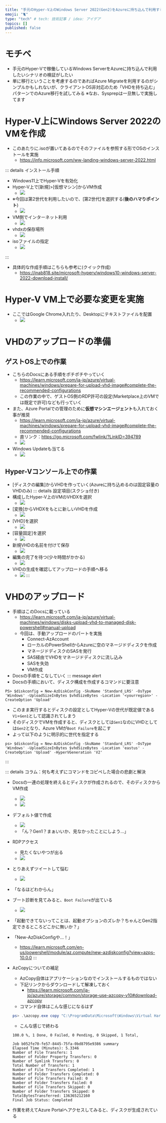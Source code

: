 ```yaml
---
title: "手元のHyper-V上のWindows Server 2022(Gen2)をAzureに持ち込んで利用する"
emoji: "🐈"
type: "tech" # tech: 技術記事 / idea: アイデア
topics: []
published: false
---
```

# モチベ
- 手元のHyper-Vで稼働しているWindows ServerをAzureに持ち込んで利用したいシナリオの検証がしたい
- 単に移行ということを考慮するのであればAzure Migrateを利用するのがシンプルかもしれないが、クライアントOS非対応のため「VHDを持ち込む」パターンでのAzure移行を試してみる
※なお、Sysprepは一旦無しで実施してます

# Hyper-V上にWindows Server 2022のVMを作成
- このあたりに.isoが置いてあるのでそのファイルを参照する形でOSのインストールを実施
    - https://info.microsoft.com/ww-landing-windows-server-2022.html

::: details インストール手順
- Windows11上でHyper-Vを有効化
- Hyper-V上で[新規]>[仮想マシン]からVM作成
    - ![](/images/20230531-vhdfromlocal/01.png)
- ※今回は第2世代を利用したいので、[第2世代]を選択する(**後のハマりポイント**)
    - ![](/images/20230531-vhdfromlocal/02.png)
- VM側でインターネット利用
    - ![](/images/20230531-vhdfromlocal/03.png)
- vhdxの保存場所
    - ![](/images/20230531-vhdfromlocal/04.png)
- isoファイルの指定
    - ![](/images/20230531-vhdfromlocal/05.png)


::: 

- 具体的な作成手順はこちらも参考に(クイック作成)
    - https://inab818.site/microsoft-hyperv/windows10-windows-server-2022-download-install/


# Hyper-V VM上で必要な変更を実施
- ここではGoogle Chrome入れたり、Desktopにテキストファイルを配置
    - ![](/images/20230531-vhdfromlocal/06.png)

# VHDのアップロードの準備
## ゲストOS上での作業
- こちらのDocsにある手順をポチポチやっていく
    - https://learn.microsoft.com/ja-jp/azure/virtual-machines/windows/prepare-for-upload-vhd-image#complete-the-recommended-configurations
    - この作業の中で、ゲストOS側のRDP許可の設定(Marketplace上のVMでは既定で許可)なども行っていく
- また、Azure Portalでの管理のために**仮想マシンエージェント**も入れておく事が推奨
    - https://learn.microsoft.com/ja-jp/azure/virtual-machines/windows/prepare-for-upload-vhd-image#complete-the-recommended-configurations
    - 直リンク：https://go.microsoft.com/fwlink/?LinkID=394789
    - ![](/images/20230531-vhdfromlocal/07.png)
- Windows Updateも当てる
    - ![](/images/20230531-vhdfromlocal/08.png)

## Hyper-Vコンソール上での作業
- [ディスクの編集]からVHDを作っていく(Azureに持ち込めるのは固定容量のVHDのみ)
::: details 設定項目(スクショ付き)
- 構成したHyper-V上のVMのVHDXを選択
    - ![](/images/20230531-vhdfromlocal/09.png)
- [変換]からVHDXをもとに新しいVHDを作成
    - ![](/images/20230531-vhdfromlocal/10.png)
- [VHD]を選択
    - ![](/images/20230531-vhdfromlocal/11.png)
- [容量固定]を選択
    - ![](/images/20230531-vhdfromlocal/12.png)
- 新規VHDの名前を付けて保存
    - ![](/images/20230531-vhdfromlocal/13.png)
- 編集の完了を待つ(少々時間がかかる)
    - ![](/images/20230531-vhdfromlocal/14.png)
- VHDの生成を確認してアップロードの手順へ移る
    - ![](/images/20230531-vhdfromlocal/15.png)
:::

# VHDのアップロード
- 手順はこのDocsに載っている
    - https://learn.microsoft.com/ja-jp/azure/virtual-machines/windows/disks-upload-vhd-to-managed-disk-powershell#manual-upload
    - 今回は、手動アップロードのパートを実施
        - Connect-AzAccount
        - ローカルのPowerShellからAzureに空のマネージドディスクを作成
        - マネージドディスクのSASを発行
        - SAS経由でVHDをマネージドディスクに流し込み
        - SASを失効
        - VM作成
- Docsの手順をこなしていく
::: message alert
- Docsの手順において、ディスク構成を作成するコマンドに要注意

```powershell:NG例
PS> $diskconfig = New-AzDiskConfig -SkuName 'Standard_LRS' -OsType 'Windows' -UploadSizeInBytes $vhdSizeBytes -Location '<yourregion>' -CreateOption 'Upload'
```
- このまま実行するとディスクの設定としてHyper-Vの世代が既定値である`V1`=`Gen1`として認識されてしまう
- そのディスクでVMを作成すると、ディスクとしては`Gen1`なのにVHDとしては`Gen2`となり、Azure VMが`Boot Failure`を起こす
- よって以下のように明示的に世代を指定する

```powershell:OK例
ps> $diskconfig = New-AzDiskConfig -SkuName 'Standard_LRS' -OsType 'Windows' -UploadSizeInBytes $vhdSizeBytes -Location 'eastus' -CreateOption 'Upload' -HyperVGeneration 'V2'
```
:::

::: details コラム：何も考えずにコマンドをコピペした場合の悲劇と解決
- Docsの一連の処理を終えるとディスクが作成されるので、そのディスクからVM作成
    - ![](/images/20230531-vhdfromlocal/16.png)
    - ![](/images/20230531-vhdfromlocal/17.png)
- デフォルト値で作成
    - ![](/images/20230531-vhdfromlocal/18.png)
    - 「ん？Gen1？まぁいいか、見なかったことにしよう…」
- RDPアクセス
    - 見たくないやつが出る
    - ![](/images/20230531-vhdfromlocal/19.png)
- とりあえずツイートして悩む
    - ![](/images/20230531-vhdfromlocal/20.png)
- 「なるほどわからん」
- ブート診断を見てみると、`Boot Failure`が出ている
    - ![](/images/20230531-vhdfromlocal/21.png)
- 「起動できてないってことは、起動オプションのズレか？ちゃんとGen2指定できるところどこかに無いか？」
- 「New-AzDiskConfigや...！」
    - https://learn.microsoft.com/en-us/powershell/module/az.compute/new-azdiskconfig?view=azps-10.0.0
:::

- AzCopyについての補足
    - AzCopy自体はアプリケーションなのでインストールするものではない
    - 下記リンクからダウンロードして解凍しておく
        - https://learn.microsoft.com/ja-jp/azure/storage/common/storage-use-azcopy-v10#download-azcopy
    - コマンド自体はこんな感じになるはず
    ```powershell
    ps> .\azcopy.exe copy "C:\ProgramData\Microsoft\Windows\Virtual Hard Disks\vhd-export.vhd" $diskSas.AccessSAS --blob-type PageBlob
    ```
    - こんな感じで終わる
    ```
    100.0 %, 1 Done, 0 Failed, 0 Pending, 0 Skipped, 1 Total,
    
    Job b052fe70-fe57-8445-75fa-0bd8795e9386 summary
    Elapsed Time (Minutes): 5.3346
    Number of File Transfers: 1
    Number of Folder Property Transfers: 0
    Number of Symlink Transfers: 0
    Total Number of Transfers: 1
    Number of File Transfers Completed: 1
    Number of Folder Transfers Completed: 0
    Number of File Transfers Failed: 0
    Number of Folder Transfers Failed: 0
    Number of File Transfers Skipped: 0
    Number of Folder Transfers Skipped: 0
    TotalBytesTransferred: 136365212160
    Final Job Status: Completed
    ```
- 作業を終えてAzure Portalへアクセスしてみると、ディスクが生成されている

